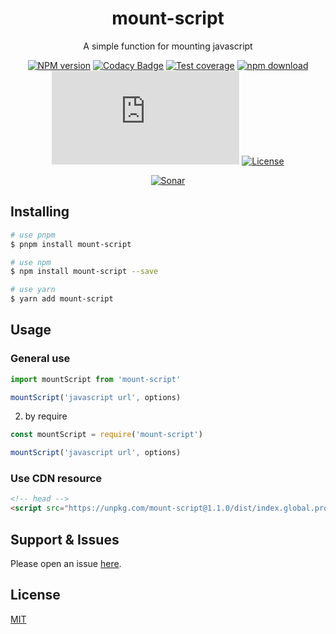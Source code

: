 <div style="text-align: center;" align="center">

# mount-script

A simple function for mounting javascript

[![NPM version][npm-image]][npm-url]
[![Codacy Badge][codacy-image]][codacy-url]
[![Test coverage][codecov-image]][codecov-url]
[![npm download][download-image]][download-url]
[![gzip][gzip-image]][gzip-url]
[![License][license-image]][license-url]

[![Sonar][sonar-image]][sonar-url]

</div>

<div style="text-align: center; margin-bottom: 20px;" align="center">

</div>

## Installing

```bash
# use pnpm
$ pnpm install mount-script

# use npm
$ npm install mount-script --save

# use yarn
$ yarn add mount-script
```

## Usage

### General use

```js
import mountScript from 'mount-script'

mountScript('javascript url', options)
```

2. by require

```js
const mountScript = require('mount-script')

mountScript('javascript url', options)
```

### Use CDN resource

```html
<!-- head -->
<script src="https://unpkg.com/mount-script@1.1.0/dist/index.global.prod.js"></script>
```

## Support & Issues

Please open an issue [here](https://github.com/saqqdy/mount-script/issues).

## License

[MIT](LICENSE)

[npm-image]: https://img.shields.io/npm/v/mount-script.svg?style=flat-square
[npm-url]: https://npmjs.org/package/mount-script
[codacy-image]: https://app.codacy.com/project/badge/Grade/f70d4880e4ad4f40aa970eb9ee9d0696
[codacy-url]: https://www.codacy.com/gh/saqqdy/mount-script/dashboard?utm_source=github.com&utm_medium=referral&utm_content=saqqdy/mount-script&utm_campaign=Badge_Grade
[codecov-image]: https://img.shields.io/codecov/c/github/saqqdy/mount-script.svg?style=flat-square
[codecov-url]: https://codecov.io/github/saqqdy/mount-script?branch=master
[download-image]: https://img.shields.io/npm/dm/mount-script.svg?style=flat-square
[download-url]: https://npmjs.org/package/mount-script
[gzip-image]: http://img.badgesize.io/https://unpkg.com/mount-script/dist/index.global.prod.js?compression=gzip&label=gzip%20size:%20JS
[gzip-url]: http://img.badgesize.io/https://unpkg.com/mount-script/dist/index.global.prod.js?compression=gzip&label=gzip%20size:%20JS
[license-image]: https://img.shields.io/badge/License-MIT-blue.svg
[license-url]: LICENSE
[sonar-image]: https://sonarcloud.io/api/project_badges/quality_gate?project=saqqdy_mount-script
[sonar-url]: https://sonarcloud.io/dashboard?id=saqqdy_mount-script
